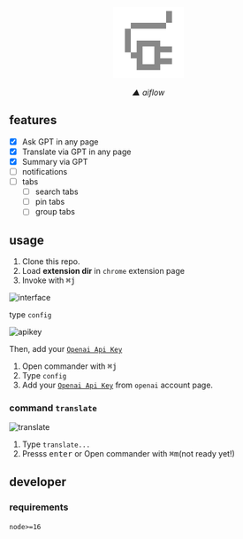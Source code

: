 <div align='center'>

<img width="128" src="./public/assets/icon-512.png" />

*▲ aiflow*

</div>

## features

- [x] Ask GPT in any page
- [x] Translate via GPT in any page
- [x] Summary via GPT
- [ ] notifications
- [ ] tabs
  - [ ] search tabs
  - [ ] pin tabs
  - [ ] group tabs

## usage

1. Clone this repo.
2. Load **extension dir** in `chrome` extension page
3. Invoke with <kbd>⌘</kbd><kbd>j</kbd>

![interface](https://user-images.githubusercontent.com/6839576/231208205-f25644bf-a874-466a-b35b-01d26721b310.png)

type `config`

![apikey](https://user-images.githubusercontent.com/6839576/231208385-e0d07584-b9fd-4b54-bf2e-fd20da0ed7f8.png)

Then, add your [`Openai Api Key`](https://platform.openai.com/overview)

1. Open commander with <kbd>⌘</kbd><kbd>j</kbd>
2. Type `config`
3. Add your [`Openai Api Key`](https://platform.openai.com/overview) from `openai` account page.

### command `translate`

![translate](https://user-images.githubusercontent.com/6839576/231209172-cd6bb738-43c1-40b1-93cd-b047e028e2dc.png)

1. Type `translate...`
2. Presss <kbd>enter</kbd> or Open commander with <kbd>⌘</kbd><kbd>m</kbd>(not ready yet!)


## developer
### requirements

`node>=16`
